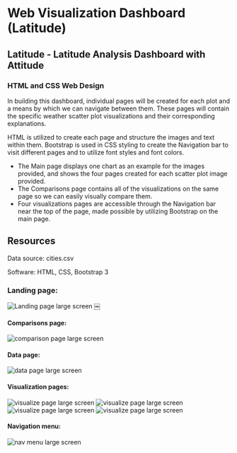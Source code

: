 # Web Visualization Dashboard (Latitude)

## Latitude - Latitude Analysis Dashboard with Attitude
### HTML and CSS Web Design

In building this dashboard, individual pages will be created for each plot and a means by which we can navigate between them. These pages will contain the specific weather scatter plot visualizations and their corresponding explanations.

HTML is utilized to create each page and structure the images and text within them. Bootstrap is used in CSS styling to create the Navigation bar to visit different pages and to utilize font styles and font colors. 

* The Main page displays one chart as an example for the images provided, and shows the four pages created for each scatter plot image provided.
* The Comparisons page contains all of the visualizations on the same page so we can easily visually compare them.
* Four visualizations pages are accessible through the Navigation bar near the top of the page, made possible by utilizing Bootstrap on the main page.

## Resources

Data source: cities.csv

Software: HTML, CSS, Bootstrap 3



### Landing page:

![Landing page large screen](WebVizualizations/Landing-pg-large.png)
￼

#### Comparisons page:

![comparison page large screen](WebVizualizations/Comparison_page_lg.png)


#### Data page:

![data page large screen](WebVizualizations/data-page.png)


#### Visualization pages:

![visualize page large screen](WebVizualizations/Temperature_Lat_pg.png)
![visualize page large screen](WebVizualizations/Humidity_Lat_pg.png)
![visualize page large screen](WebVizualizations/Cloudiness_Lat_pg.png)
![visualize page large screen](WebVizualizations/Windspeed_Lat_pg.png)


#### Navigation menu:

![nav menu large screen](WebVizualizations/dropdown-navigation.png)



